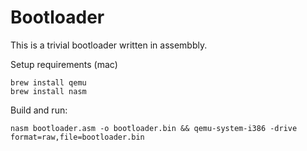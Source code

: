 # Bootloader

This is a trivial bootloader written in assembbly.

Setup requirements (mac)
```
brew install qemu
brew install nasm
```

Build and run:
```
nasm bootloader.asm -o bootloader.bin && qemu-system-i386 -drive format=raw,file=bootloader.bin
```
